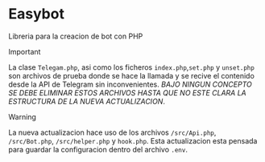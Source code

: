 # Easybot
Libreria para la creacion de bot con PHP

>[!IMPORTANT]
>La clase `Telegam.php`, asi como los ficheros `index.php`,`set.php` y `unset.php` son archivos 
>de prueba donde se hace la llamada y se recive el contenido desde la API de Telegram sin inconvenientes.
> *BAJO NINGUN CONCEPTO SE DEBE ELIMINAR ESTOS ARCHIVOS HASTA QUE NO ESTE CLARA LA ESTRUCTURA DE LA NUEVA ACTUALIZACION*.

>[!WARNING]
>La nueva actualizacion hace uso de los archivos `/src/Api.php`, `/src/Bot.php`, `/src/helper.php` y `hook.php`.
>Esta actualizacion esta pensada para guardar la configuracion dentro del archivo `.env`.